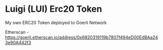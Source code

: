# Luigi (LUI) Erc20 Token

My own ERC20 Token deployed to Goerli Network

Etherscan - https://goerli.etherscan.io/address/0x6820319119b7807f494eD00EdBAa243e90A442f3
